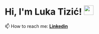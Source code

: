 # Hi, I'm Luka Tizić! <img src="https://raw.githubusercontent.com/MartinHeinz/MartinHeinz/master/wave.gif" width="30px" height="30px">



📫 How to reach me: **[Linkedin](https://www.linkedin.com/in/luka-tizi%C4%87-529a1b240/)**

<!--
**LukaTizic/lukatizic** is a ✨ _special_ ✨ repository because its `README.md` (this file) appears on your GitHub profile.

Here are some ideas to get you started:

- 🔭 I’m currently working on ...
- 🌱 I’m currently learning ...
- 👯 I’m looking to collaborate on ...
- 🤔 I’m looking for help with ...
- 💬 Ask me about ...
- 📫 How to reach me: ...
- 😄 Pronouns: ...
- ⚡ Fun fact: ...
-->
